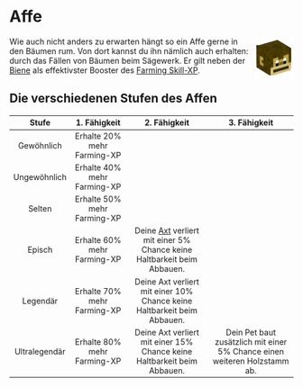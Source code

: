 # Affe 

<img align="right" width="70" eight="75" src="../../../assets/image/pets/Affe.png">

Wie auch nicht anders zu erwarten hängt so ein Affe gerne in den Bäumen rum. Von dort kannst du ihn nämlich auch erhalten: durch das Fällen von Bäumen beim Sägewerk. Er gilt neben der [Biene](biene.md) als effektivster Booster des [Farming Skill-XP](../../pages/skills/farming.md).  

## Die verschiedenen Stufen des Affen
| Stufe | 1. Fähigkeit | 2. Fähigkeit | 3. Fähigkeit |
|:-:|:-:|:-:|:-:|
| Gewöhnlich | Erhalte 20% mehr Farming-XP |
| Ungewöhnlich | Erhalte 40% mehr Farming-XP |
| Selten | Erhalte 50% mehr Farming-XP |
| Episch | Erhalte 60% mehr Farming-XP | Deine [Axt](https://github.com/ImGxrke/GRWiki/blob/master/docs/pages/nebenjobs/sägewerk.md#äxte) verliert mit einer 5% Chance keine Haltbarkeit beim Abbauen. |
| Legendär | Erhalte 70% mehr Farming-XP | Deine Axt verliert mit einer 10% Chance keine Haltbarkeit beim Abbauen. |
| Ultralegendär | Erhalte 80% mehr Farming-XP | Deine Axt verliert mit einer 15% Chance keine Haltbarkeit beim Abbauen. | Dein Pet baut zusätzlich mit einer 5% Chance einen weiteren Holzstamm ab. |
